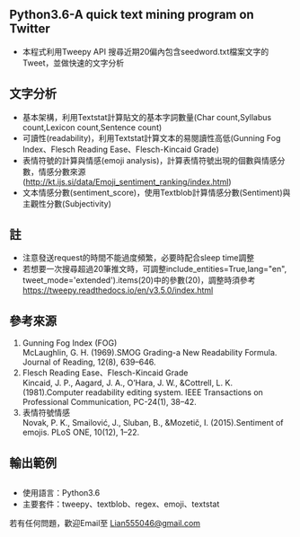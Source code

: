 ## Python3.6-A quick text mining program on Twitter
- 本程式利用Tweepy API 搜尋近期20偏內包含seedword.txt檔案文字的Tweet，並做快速的文字分析

## 文字分析
- 基本架構，利用Textstat計算貼文的基本字詞數量(Char count,Syllabus count,Lexicon count,Sentence count)
- 可讀性(readability)，利用Textstat計算文本的易閱讀性高低(Gunning Fog Index、Flesch Reading Ease、Flesch-Kincaid Grade)
- 表情符號的計算與情感(emoji analysis)，計算表情符號出現的個數與情感分數，情感分數來源(http://kt.ijs.si/data/Emoji_sentiment_ranking/index.html)
- 文本情感分數(sentiment_score)，使用Textblob計算情感分數(Sentiment)與主觀性分數(Subjectivity)

## 註
- 注意發送request的時間不能過度頻繁，必要時配合sleep time調整
- 若想要一次搜尋超過20筆推文時，可調整include_entities=True,lang="en", tweet_mode='extended').items(20)中的參數(20)，調整時須參考 https://tweepy.readthedocs.io/en/v3.5.0/index.html
 
## 參考來源
1. Gunning Fog Index (FOG)
<br />McLaughlin, G. H. (1969).SMOG Grading-a New Readability Formula. Journal of Reading, 12(8), 639–646.
2. Flesch Reading Ease、Flesch-Kincaid Grade
<br />Kincaid, J. P., Aagard, J. A., O’Hara, J. W., &Cottrell, L. K. (1981).Computer readability editing system. IEEE Transactions on Professional Communication, PC-24(1), 38–42.
3. 表情符號情感 
<br />Novak, P. K., Smailović, J., Sluban, B., &Mozetič, I. (2015).Sentiment of emojis. PLoS ONE, 10(12), 1–22.
 
 ## 輸出範例
 
 ##
 - 使用語言：Python3.6
 - 主要套件：tweepy、textblob、regex、emoji、textstat
 
 若有任何問題，歡迎Email至 Lian555046@gmail.com
